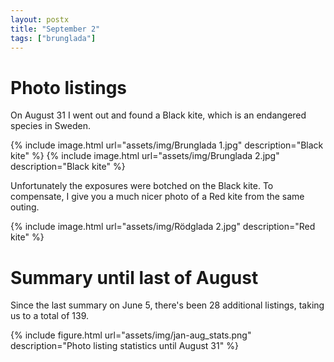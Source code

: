 ```yaml
---
layout: postx
title: "September 2"
tags: ["brunglada"]
---
```

# Photo listings
On August 31 I went out and found a Black kite, which is an endangered species
in Sweden.

{% include image.html url="assets/img/Brunglada 1.jpg" description="Black kite" %}
{% include image.html url="assets/img/Brunglada 2.jpg" description="Black kite" %}

Unfortunately the exposures were botched on the Black kite. To compensate, I
give you a much nicer photo of a Red kite from the same outing.

{% include image.html url="assets/img/Rödglada 2.jpg" description="Red kite" %}

# Summary until last of August
Since the last summary on June 5, there's been 28 additional listings, taking
us to a total of 139.

{% include figure.html url="assets/img/jan-aug_stats.png" description="Photo listing statistics until August 31" %}
